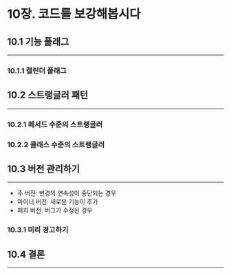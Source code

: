 # 10장. 코드를 보강해봅시다

## 10.1 기능 플래그

---

### 10.1.1 캘린더 플래그

## 10.2 스트랭글러 패턴

---

### 10.2.1 메서드 수준의 스트랭글러

### 10.2.2 클래스 수준의 스트랭글러

## 10.3 버전 관리하기

---

- 주 버전: 변경의 연속성이 중단되는 경우
- 마이너 버전: 새로운 기능이 추가
- 패치 버전: 버그가 수정된 경우

### 10.3.1 미리 경고하기

## 10.4 결론

---